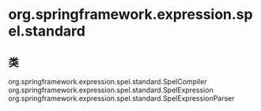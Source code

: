 # org.springframework.expression.spel.standard

## 类

org.springframework.expression.spel.standard.SpelCompiler
org.springframework.expression.spel.standard.SpelExpression
org.springframework.expression.spel.standard.SpelExpressionParser




